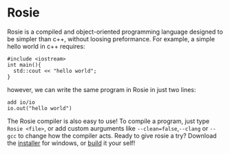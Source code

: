# Rosie
Rosie is a compiled and object-oriented programming language designed to be simpler than c++, without loosing preformance. For example, a simple hello world in c++ requires:
```
#include <iostream>
int main(){
  std::cout << "hello world";
}

```
however, we can write the same program in Rosie in just two lines:
```
add io/io
io.out("hello world")
```
The Rosie compiler is also easy to use! To compile a program, just type `Rosie <file>`, or add custom aurguments like `--clean=false`,`--clang` or `--gcc` to change how the compiler acts.
Ready to give rosie a try? Download the [installer](https://github.com/CardboardDog/Rosie-Lang/releases/download/installer-window/install.exe) for windows, or [build](https://github.com/CardboardDog/Rosie-Lang/archive/refs/heads/main.zip) it your self!
